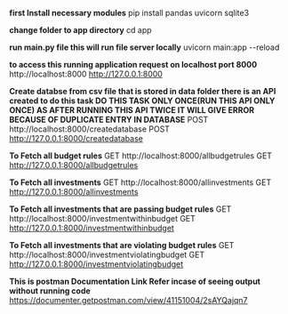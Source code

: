 **first Install necessary modules**
  pip install pandas uvicorn sqlite3

**change folder to app directory**
cd app

**run main.py file this will run file server locally**
uvicorn main:app --reload

**to access this running application request on localhost port 8000**
http://localhost:8000
http://127.0.0.1:8000

**Create databse from csv file that is stored in data folder
there is an API created to do this task
DO THIS TASK ONLY ONCE(RUN THIS API ONLY ONCE) AS AFTER RUNNING THIS API TWICE IT WILL GIVE ERROR BECAUSE OF DUPLICATE ENTRY IN DATABASE**
POST http://localhost:8000/createdatabase 
POST http://127.0.0.1:8000/createdatabase

**To Fetch all budget rules**
GET http://localhost:8000/allbudgetrules
GET http://127.0.0.1:8000/allbudgetrules

**To Fetch all investments**
GET http://localhost:8000/allinvestments
GET http://127.0.0.1:8000/allinvestments

**To Fetch all investments that are passing budget rules**
GET http://localhost:8000/investmentwithinbudget
GET http://127.0.0.1:8000/investmentwithinbudget

**To Fetch all investments that are violating budget rules**
GET http://localhost:8000/investmentviolatingbudget
GET http://127.0.0.1:8000/investmentviolatingbudget


**This is postman Documentation Link Refer incase of seeing output without running code**
https://documenter.getpostman.com/view/41151004/2sAYQajqn7
